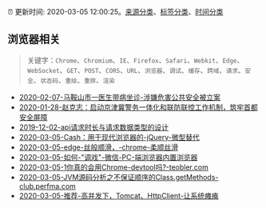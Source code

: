 :alarm_clock: 更新时间: 2020-03-05 12:00:25。[来源分类](../README.md)、[标签分类](../TAGS.md)、[时间分类](../TIMELINE.md)

## 浏览器相关


> 关键字：`Chrome`、`Chromium`、`IE`、`Firefox`、`Safari`、`Webkit`、`Edge`、`WebSocket`、`GET`、`POST`、`CORS`、`URL`、`浏览器`、`调试`、`缓存`、`跨域`、`请求`、`安全`、`状态码`、`重绘`、`重排`、`渲染`



- [2020-02-07-马鞍山市一医生带病坐诊-涉嫌危害公共安全被立案](http://china.caixin.com/2020-02-07/101512825.html) 
- [2020-01-28-赵克志：启动京津冀警务一体化和联防联控工作机制，筑牢首都安全屏障](http://china.caixin.com/2020-01-28/101509076.html) 
- [2019-12-02-api请求时长与请求数据类型的设计](https://juejin.im/post/5de28460e51d4532f87096e2) 
- [2020-03-05-Cash：用于现代浏览器的-jQuery-微型替代](https://javascriptweekly.com/link/63633/web) 
- [2020-03-05-edge-丝般顺滑，-chrome-柔顺丝滑](https://www.v2ex.com/t/649971) 
- [2020-03-05-如何-"调戏"-微信-PC-端浏览器内置浏览器](https://www.v2ex.com/t/649947) 
- [2020-03-05-1你真的会用Chrome-devtool吗?-teobler.com](https://blogread.cn/news/go.php?idItem=13263&url=https%3A%2F%2Fteobler.com%2F20200304-devtool-editing-and-debugging.html%3Fcomefrom%3Dhttps%253A%252F%252Fblogread.cn%252Fnews%252F) 
- [2020-03-05-JVM源码分析之不保证顺序的Class.getMethods-club.perfma.com](https://blogread.cn/news/go.php?idItem=13257&url=https%3A%2F%2Fclub.perfma.com%2Farticle%2F305194%3Fcomefrom%3Dhttps%253A%252F%252Fblogread.cn%252Fnews%252F) 
- [2020-03-05-推荐-高并发下，Tomcat、HttpClient-让系统瘫痪](https://toutiao.io/k/btsofay) 
